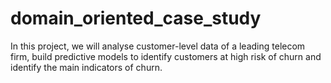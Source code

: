 # domain_oriented_case_study

In this project, we will analyse customer-level data of a leading telecom firm, build predictive models to identify customers at high risk of churn and identify the main indicators of churn.
